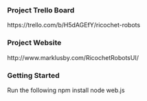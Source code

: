 <h3>Project Trello Board</h3>
https://trello.com/b/H5dAGEfY/ricochet-robots

<h3>Project Website</h3>
http://www.marklusby.com/RicochetRobotsUI/

<h3>Getting Started</h3>
Run the following
    npm install
    node web.js


